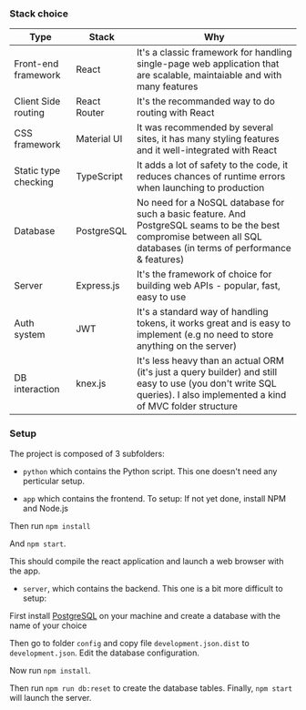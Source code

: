 ### Stack choice
| Type | Stack | Why |
|--|--|--|
| Front-end framework | React | It's a classic framework for handling single-page web application that are scalable, maintaiable and with many features |
| Client Side routing | React Router | It's the recommanded way to do routing with React |
| CSS framework | Material UI | It was recommended by several sites, it has many styling features and it well-integrated with React |
| Static type checking | TypeScript | It adds a lot of safety to the code, it reduces chances of runtime errors when launching to production |
| Database | PostgreSQL | No need for a NoSQL database for such a basic feature. And PostgreSQL seams to be the best compromise between all SQL databases (in terms of performance & features) |
| Server | Express.js | It's the framework of choice for building web APIs - popular, fast, easy to use |
| Auth system | JWT | It's a standard way of handling tokens, it works great and is easy to implement (e.g no need to store anything on the server) |
| DB interaction | knex.js | It's less heavy than an actual ORM (it's just a query builder) and still easy to use (you don't write SQL queries). I also implemented a kind of MVC folder structure |

### Setup
The project is composed of 3 subfolders:
- `python` which contains the Python script. This one doesn't need any perticular setup.


- `app` which contains the frontend. To setup:
If not yet done, install NPM and Node.js

Then run `npm install`

And `npm start`.

This should compile the react application and launch a web browser with the app.


- `server`, which contains the backend. This one is a bit more difficult to setup:

First install [PostgreSQL](https://www.postgresql.org/) on your machine and create a database with the name of your choice

Then go to folder `config` and copy file `development.json.dist` to `development.json`. Edit the database configuration.

Now run `npm install`.

Then run `npm run db:reset` to create the database tables.
Finally, `npm start` will launch the server.

